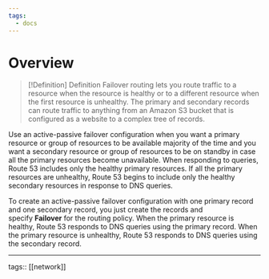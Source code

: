 ```yaml
---
tags:
  - docs
---
```



# Overview


> [!Definition] Definition
> Failover routing lets you route traffic to a resource when the resource is healthy or to a different resource when the first resource is unhealthy. The primary and secondary records can route traffic to anything from an Amazon S3 bucket that is configured as a website to a complex tree of records.

Use an active-passive failover configuration when you want a primary resource or group of resources to be available majority of the time and you want a secondary resource or group of resources to be on standby in case all the primary resources become unavailable. When responding to queries, Route 53 includes only the healthy primary resources. If all the primary resources are unhealthy, Route 53 begins to include only the healthy secondary resources in response to DNS queries.

To create an active-passive failover configuration with one primary record and one secondary record, you just create the records and specify **Failover** for the routing policy. When the primary resource is healthy, Route 53 responds to DNS queries using the primary record. When the primary resource is unhealthy, Route 53 responds to DNS queries using the secondary record.



___
tags:: [[network]]  